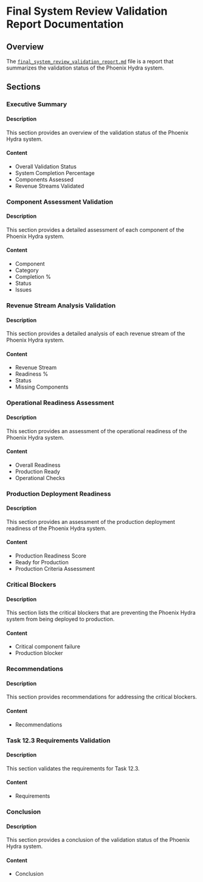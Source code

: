 # Final System Review Validation Report Documentation

## Overview

The [`final_system_review_validation_report.md`](final_system_review_validation_report.md) file is a report that summarizes the validation status of the Phoenix Hydra system.

## Sections

### Executive Summary

#### Description

This section provides an overview of the validation status of the Phoenix Hydra system.

#### Content

- Overall Validation Status
- System Completion Percentage
- Components Assessed
- Revenue Streams Validated

### Component Assessment Validation

#### Description

This section provides a detailed assessment of each component of the Phoenix Hydra system.

#### Content

- Component
- Category
- Completion %
- Status
- Issues

### Revenue Stream Analysis Validation

#### Description

This section provides a detailed analysis of each revenue stream of the Phoenix Hydra system.

#### Content

- Revenue Stream
- Readiness %
- Status
- Missing Components

### Operational Readiness Assessment

#### Description

This section provides an assessment of the operational readiness of the Phoenix Hydra system.

#### Content

- Overall Readiness
- Production Ready
- Operational Checks

### Production Deployment Readiness

#### Description

This section provides an assessment of the production deployment readiness of the Phoenix Hydra system.

#### Content

- Production Readiness Score
- Ready for Production
- Production Criteria Assessment

### Critical Blockers

#### Description

This section lists the critical blockers that are preventing the Phoenix Hydra system from being deployed to production.

#### Content

- Critical component failure
- Production blocker

### Recommendations

#### Description

This section provides recommendations for addressing the critical blockers.

#### Content

- Recommendations

### Task 12.3 Requirements Validation

#### Description

This section validates the requirements for Task 12.3.

#### Content

- Requirements

### Conclusion

#### Description

This section provides a conclusion of the validation status of the Phoenix Hydra system.

#### Content

- Conclusion